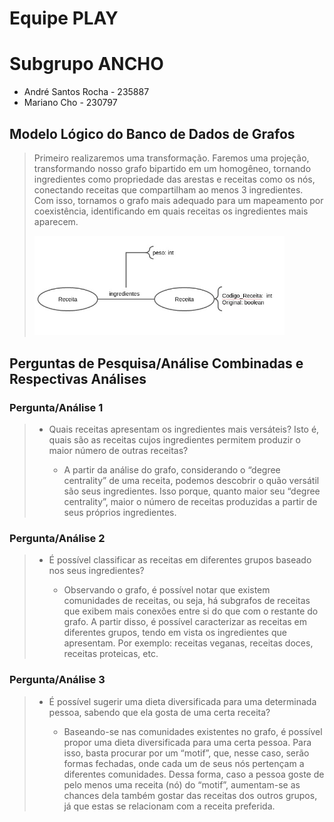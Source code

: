# Equipe PLAY
# Subgrupo ANCHO
* André Santos Rocha - 235887
* Mariano Cho - 230797

## Modelo Lógico do Banco de Dados de Grafos
> Primeiro realizaremos uma transformação. Faremos uma projeção, transformando nosso grafo bipartido em um homogêneo, tornando ingredientes como propriedade das arestas e receitas como os nós, conectando receitas que compartilham ao menos 3 ingredientes. Com isso, tornamos o grafo mais adequado para um mapeamento por coexistência, identificando em quais receitas os ingredientes mais aparecem. 
>
> <img src="images/LAB08.png" width="400px" height="auto">

## Perguntas de Pesquisa/Análise Combinadas e Respectivas Análises

### Pergunta/Análise 1
> * Quais receitas apresentam os ingredientes mais versáteis? Isto é, quais são as receitas cujos ingredientes permitem produzir o maior número de outras receitas?
> 
>   * A partir da análise do grafo, considerando o “degree centrality” de uma receita, podemos descobrir o quão versátil são seus ingredientes. Isso porque, quanto maior seu “degree centrality”, maior o número de receitas produzidas a partir de seus próprios ingredientes.


### Pergunta/Análise 2
> * É possível classificar as receitas em diferentes grupos baseado nos seus ingredientes?
>   
>   * Observando o grafo, é possível notar que existem comunidades de receitas, ou seja, há subgrafos de receitas que exibem mais conexões entre si do que com o restante do grafo. A partir disso, é possível caracterizar as receitas em diferentes grupos, tendo em vista os ingredientes que apresentam. Por exemplo: receitas veganas, receitas doces, receitas proteicas, etc.


### Pergunta/Análise 3
> * É possível sugerir uma dieta diversificada para uma determinada pessoa, sabendo que ela gosta de uma certa receita?
>   
>   * Baseando-se nas comunidades existentes no grafo, é possível propor uma dieta diversificada para uma certa pessoa. Para isso, basta procurar por um “motif”, que, nesse caso, serão formas fechadas, onde cada um de seus nós pertençam a diferentes comunidades. Dessa forma, caso a pessoa goste de pelo menos uma receita (nó) do “motif”, aumentam-se as chances dela também gostar das receitas dos outros grupos, já que estas se relacionam com a receita preferida.
